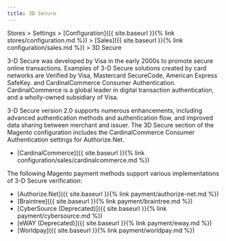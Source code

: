 ```yaml
---
title: 3D Secure
---
```


Stores > Settings > [Configuration]({{ site.baseurl }}{% link stores/configuration.md %}) > [Sales]({{ site.baseurl }}{% link configuration/sales.md %}) > 3D Secure

3-D Secure was developed by Visa in the early 2000s to promote secure online transactions. Examples of 3-D Secure solutions created by card networks are Verified by Visa, Mastercard SecureCode, American Express SafeKey. and CardinalCommerce Consumer Authentication. CardinalCommerce is a global leader in digital transaction authentication, and a wholly-owned subsidiary of Visa.

3-D Secure version 2.0 supports numerous enhancements, including advanced authentication methods and authentication flow, and improved data sharing between merchant and issuer.  The 3D Secure section of the Magento configuration includes the CardinalCommerce Consumer Authentication settings for Authorize.Net.

- [CardinalCommerce]({{ site.baseurl }}{% link configuration/sales/cardinalcommerce.md %})

The following Magento payment methods support various implementations of 3-D Secure verification:

- [Authorize.Net]({{ site.baseurl }}{% link payment/authorize-net.md %})
- [Braintree]({{ site.baseurl }}{% link payment/braintree.md %})<!--{% if "Default.EE-B2B" contains site.edition %}--> 
- [CyberSource (Deprecated)]({{ site.baseurl }}{% link payment/cybersource.md %})
- [eWAY (Deprecated)]({{ site.baseurl }}{% link payment/eway.md %})
- [Worldpay]({{ site.baseurl }}{% link payment/worldpay.md %})<!--{% endif %}-->